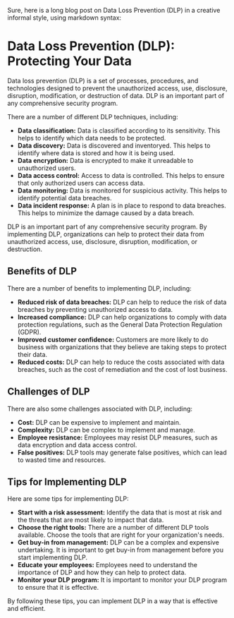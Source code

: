 Sure, here is a long blog post on Data Loss Prevention (DLP) in a creative informal style, using markdown syntax:

# Data Loss Prevention (DLP): Protecting Your Data

Data loss prevention (DLP) is a set of processes, procedures, and technologies designed to prevent the unauthorized access, use, disclosure, disruption, modification, or destruction of data. DLP is an important part of any comprehensive security program.

There are a number of different DLP techniques, including:

* **Data classification:** Data is classified according to its sensitivity. This helps to identify which data needs to be protected.
* **Data discovery:** Data is discovered and inventoryed. This helps to identify where data is stored and how it is being used.
* **Data encryption:** Data is encrypted to make it unreadable to unauthorized users.
* **Data access control:** Access to data is controlled. This helps to ensure that only authorized users can access data.
* **Data monitoring:** Data is monitored for suspicious activity. This helps to identify potential data breaches.
* **Data incident response:** A plan is in place to respond to data breaches. This helps to minimize the damage caused by a data breach.

DLP is an important part of any comprehensive security program. By implementing DLP, organizations can help to protect their data from unauthorized access, use, disclosure, disruption, modification, or destruction.

## Benefits of DLP

There are a number of benefits to implementing DLP, including:

* **Reduced risk of data breaches:** DLP can help to reduce the risk of data breaches by preventing unauthorized access to data.
* **Increased compliance:** DLP can help organizations to comply with data protection regulations, such as the General Data Protection Regulation (GDPR).
* **Improved customer confidence:** Customers are more likely to do business with organizations that they believe are taking steps to protect their data.
* **Reduced costs:** DLP can help to reduce the costs associated with data breaches, such as the cost of remediation and the cost of lost business.

## Challenges of DLP

There are also some challenges associated with DLP, including:

* **Cost:** DLP can be expensive to implement and maintain.
* **Complexity:** DLP can be complex to implement and manage.
* **Employee resistance:** Employees may resist DLP measures, such as data encryption and data access control.
* **False positives:** DLP tools may generate false positives, which can lead to wasted time and resources.

## Tips for Implementing DLP

Here are some tips for implementing DLP:

* **Start with a risk assessment:** Identify the data that is most at risk and the threats that are most likely to impact that data.
* **Choose the right tools:** There are a number of different DLP tools available. Choose the tools that are right for your organization's needs.
* **Get buy-in from management:** DLP can be a complex and expensive undertaking. It is important to get buy-in from management before you start implementing DLP.
* **Educate your employees:** Employees need to understand the importance of DLP and how they can help to protect data.
* **Monitor your DLP program:** It is important to monitor your DLP program to ensure that it is effective.

By following these tips, you can implement DLP in a way that is effective and efficient.